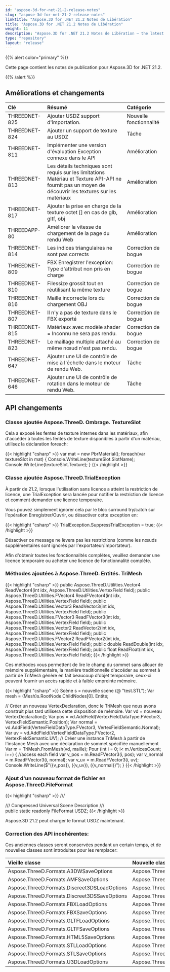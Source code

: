 ```yaml
---
id: "aspose-3d-for-net-21-2-release-notes"
slug: "aspose-3d-for-net-21-2-release-notes"
linktitle: "Aspose.3D for .NET 21.2 Notes de Libération"
title: "Aspose.3D for .NET 21.2 Notes de Libération"
weight: 11
description: "Aspose.3D for .NET 21.2 Notes de Libération – the latest updates and fixes."
type: "repository"
layout: "release"
---
```

{{% alert color="primary" %}}

Cette page contient les notes de publication pour Aspose.3D for .NET 21.2.

{{% /alert %}}
## **Améliorations et changements**

|**Clé**|**Résumé**|**Catégorie**|
|:- |:- |:- |
|THREEDNET-825 |Ajouter USDZ support d'importation.|Nouvelle fonctionnalité|
|THREEDNET-824 |Ajouter un support de texture au USDZ|Tâche|
|THREEDNET-811 |Implémenter une version d'évaluation Exception connexe dans le API|Amélioration|
|THREEDNET-813 |Les détails techniques sont requis sur les limitations Matériau et Texture API-API ne fournit pas un moyen de découvrir les textures sur les matériaux|Amélioration|
|THREEDNET-817 |Ajouter la prise en charge de la texture octet [] en cas de glb, gltf, obj|Amélioration|
|THREEDAPP-80 |Améliorer la vitesse de chargement de la page du rendu Web|Amélioration|
|THREEDNET-814 |Les indices triangulaires ne sont pas corrects|Correction de bogue|
|THREEDNET-809 |FBX Enregistrer l'exception: Type d'attribut non pris en charge|Correction de bogue|
|THREEDNET-810 |Filessize grossit tout en réutilisant la même texture|Correction de bogue|
|THREEDNET-816 |Maille incorrecte lors du chargement OBJ|Correction de bogue|
|THREEDNET-807 |Il n'y a pas de texture dans le FBX exporté|Correction de bogue|
|THREEDNET-815 |Matériaux avec modèle shader = Inconnu ne sera pas rendu.|Correction de bogue|
|THREEDNET-823 |Le maillage multiple attaché au même nœud n'est pas rendu.|Correction de bogue|
|THREEDNET-647 |Ajouter une UI de contrôle de mise à l'échelle dans le moteur de rendu Web.|Tâche|
|THREEDNET-646 |Ajouter une UI de contrôle de rotation dans le moteur de rendu Web.|Tâche|


## API changements ##



### Classe ajoutée Aspose.ThreeD. Ombrage. TextureSlot

Cela a exposé les fentes de texture internes dans les matériaux, afin d'accéder à toutes les fentes de texture disponibles à partir d'un matériau, utilisez la déclaration foreach:

{{< highlight "csharp" >}}
var mat = new PbrMaterial();
foreach(var textureSlot in mat)
{
    Console.WriteLine(textureSlot.SlotName);
    Console.WriteLine(textureSlot.Texture);
}
{{< /highlight >}}


### Classe ajoutée Aspose.ThreeD.TrialException

À partir de 21.2, lorsque l'utilisation sans licence a atteint la restriction de licence, une TrialException sera lancée pour notifier la restriction de licence et comment demander une licence temporaire.

Vous pouvez simplement ignorer cela par le bloc surround try/catch sur l'opération Enregistrer/Ouvrir, ou désactiver cette exception en:

{{< highlight "csharp" >}}
TrialException.SuppressTrialException = true;
{{< /highlight >}}

Désactiver ce message ne lèvera pas les restrictions (comme les nœuds supplémentaires sont ignorés par l'exportateur/importateur).

Afin d'obtenir toutes les fonctionnalités complètes, veuillez demander une licence temporaire ou acheter une licence de fonctionnalité complète.

### Méthodes ajoutées à Aspose.ThreeD. Entités. TriMesh


{{< highlight "csharp" >}}
public Aspose.ThreeD.Utilities.Vector4 ReadVector4(int idx, Aspose.ThreeD.Utilities.VertexField field);
public Aspose.ThreeD.Utilities.FVector4 ReadFVector4(int idx, Aspose.ThreeD.Utilities.VertexField field);
public Aspose.ThreeD.Utilities.Vector3 ReadVector3(int idx, Aspose.ThreeD.Utilities.VertexField field);
public Aspose.ThreeD.Utilities.FVector3 ReadFVector3(int idx, Aspose.ThreeD.Utilities.VertexField field);
public Aspose.ThreeD.Utilities.Vector2 ReadVector2(int idx, Aspose.ThreeD.Utilities.VertexField field);
public Aspose.ThreeD.Utilities.FVector2 ReadFVector2(int idx, Aspose.ThreeD.Utilities.VertexField field);
public double ReadDouble(int idx, Aspose.ThreeD.Utilities.VertexField field);
public float ReadFloat(int idx, Aspose.ThreeD.Utilities.VertexField field);
{{< /highlight >}}

Ces méthodes vous permettent de lire le champ du sommet sans allouer de mémoire supplémentaire, la manière traditionnelle d'accéder au sommet à partir de TriMesh génère en fait beaucoup d'objet temporaire, ceux-ci peuvent fournir un accès rapide et à faible empreinte mémoire.

{{< highlight "csharp" >}}
Scène s = nouvelle scène (@ "test.STL");
Var mesh = (Mesh)s.RootNode.ChildNodes[0]. Entité;

// Créer un nouveau VertexDeclaration, donc le TriMesh que nous avons construit plus tard utilisera cette disposition de mémoire.
Var vd = nouveau VertexDeclaration();
Var pos = vd.AddField(VertexFieldDataType.FVector3, VertexFieldSemantic.Position);
Var normal = vd.AddField(VertexFieldDataType.FVector3, VertexFieldSemantic.Normal);
Var uv = vd.AddField(VertexFieldDataType.FVector2, VertexFieldSemantic.UV);
// Créer une instance TriMesh à partir de l'instance Mesh avec une déclaration de sommet spécifiée manuellement
Var m = TriMesh.FromMesh(vd, maille);
Pour (int i = 0; i< m.VerticesCount; i++)
{
    //access each field
    var v_pos = m.ReadFVector3(i, pos);
    var v_normal = m.ReadFVector3(i, normal);
    var v_uv = m.ReadFVector3(i, uv);
    Console.WriteLine($"({v_pos}), ({v_uv}), ({v_normal})");
}
{{< /highlight >}}

### Ajout d'un nouveau format de fichier en Aspose.ThreeD.FileFormat

{{< highlight "csharp" >}}
/// <summary>
/// Compressed Universal Scene Description
/// </summary>
public static readonly FileFormat USDZ;
{{< /highlight >}}

Aspose.3D 21.2 peut charger le format USDZ maintenant.


### Correction des API incohérentes:

Ces anciennes classes seront conservées pendant un certain temps, et de nouvelles classes sont introduites pour les remplacer:

|**Vieille classe** |**Nouvelle classe** |
|:- |:- |
|Aspose.ThreeD.Formats.A3DWSaveOptions|Aspose.ThreeD.Formats.A3dwSaveOptions|
|Aspose.ThreeD.Formats.AMFSaveOptions|Aspose.ThreeD.Formats.AmfSaveOptions|
|Aspose.ThreeD.Formats.Discreet3DSLoadOptions|Aspose.ThreeD.Formats.Discreet3dsLoadOptions|
|Aspose.ThreeD.Formats.Discreet3DSSaveOptions|Aspose.ThreeD.Formats.Discreet3dsSaveOptions|
|Aspose.ThreeD.Formats.FBXLoadOptions|Aspose.ThreeD.Formats.FbxLoadOptions|
|Aspose.ThreeD.Formats.FBXSaveOptions|Aspose.ThreeD.Formats.FbxSaveOptions|
|Aspose.ThreeD.Formats.GLTFLoadOptions|Aspose.ThreeD.Formats.GltfLoadOptions|
|Aspose.ThreeD.Formats.GLTFSaveOptions|Aspose.ThreeD.Formats.GltfSaveOptions|
|Aspose.ThreeD.Formats.HTML5SaveOptions|Aspose.ThreeD.Formats.Html5SaveOptions|
|Aspose.ThreeD.Formats.STLLoadOptions|Aspose.ThreeD.Formats.StlLoadOptions|
|Aspose.ThreeD.Formats.STLSaveOptions|Aspose.ThreeD.Formats.StlSaveOptions|
|Aspose.ThreeD.Formats.U3DLoadOptions|Aspose.ThreeD.Formats.U3dLoadOptions|
